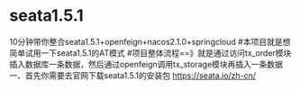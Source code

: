 # seata1.5.1
10分钟带你整合seata1.5.1+openfeign+nacos2.1.0+springcloud
#本项目就是想简单试用一下seata1.5.1的AT模式
#项目整体流程==》就是通过访问tx_order模块插入数据库一条数据，然后通过openfeign调用tx_storage模块再插入一条数据
一、首先你需要去官网下载seata1.5.1的安装包 https://seata.io/zh-cn/

